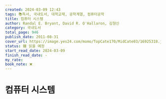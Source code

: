 ```yaml
---
created: 2024-03-09 12:43
tags: 📚독서, 국내도서, 대학교재, 공학계열, 컴퓨터공학
title: 컴퓨터 시스템
author: Randal E. Bryant, David R. O′Hallaron, 김형신
category: 국내도서
total_page: 946
publish_date: 2011-08-31
cover_url: https://image.yes24.com/momo/TopCate170/MidCate03/16925318.jpg
status: 🟥 읽을 예정
start_read_date: 2024-03-09
finish_read_date: -
my_rate:
book_note: ❌
---
```


# 컴퓨터 시스템
